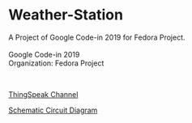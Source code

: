 # Weather-Station
A Project of Google Code-in 2019 for Fedora Project.
<br />
<br />
Google Code-in 2019
<br />
Organization: Fedora Project

<br />

<a href="https://thingspeak.com/channels/947635/">ThingSpeak Channel</a>



<a href="https://easyeda.com/prosenjit.pollob/thingspeak-with-dht-nodemcu">Schematic Circuit Diagram</a>
